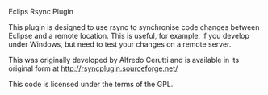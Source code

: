 Eclips Rsync Plugin

This plugin is designed to use rsync to synchronise code changes between
Eclipse and a remote location. This is useful, for example, if you
develop under Windows, but need to test your changes on a remote server.

This was originally developed by Alfredo Cerutti and is available in
its original form at http://rsyncplugin.sourceforge.net/

This code is licensed under the terms of the GPL. 

